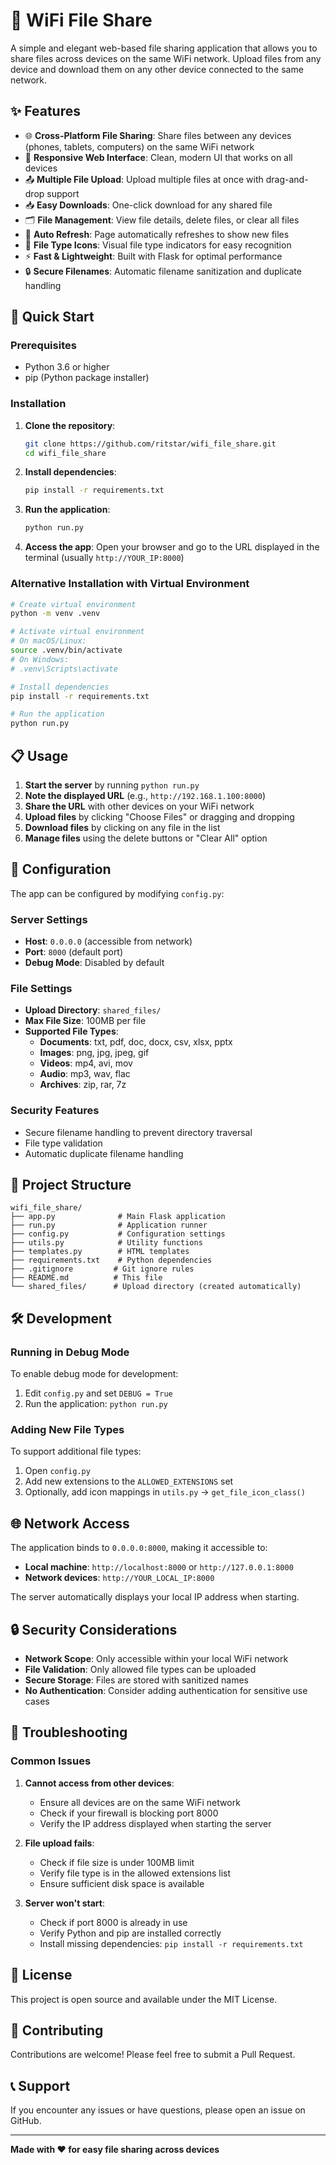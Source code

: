 # 📁 WiFi File Share

A simple and elegant web-based file sharing application that allows you to share files across devices on the same WiFi network. Upload files from any device and download them on any other device connected to the same network.

## ✨ Features

- 🌐 **Cross-Platform File Sharing**: Share files between any devices (phones, tablets, computers) on the same WiFi network
- 📱 **Responsive Web Interface**: Clean, modern UI that works on all devices
- 📤 **Multiple File Upload**: Upload multiple files at once with drag-and-drop support
- 📥 **Easy Downloads**: One-click download for any shared file
- 🗂️ **File Management**: View file details, delete files, or clear all files
- 🔄 **Auto Refresh**: Page automatically refreshes to show new files
- 🎨 **File Type Icons**: Visual file type indicators for easy recognition
- ⚡ **Fast & Lightweight**: Built with Flask for optimal performance
- 🔒 **Secure Filenames**: Automatic filename sanitization and duplicate handling

## 🚀 Quick Start

### Prerequisites

- Python 3.6 or higher
- pip (Python package installer)

### Installation

1. **Clone the repository**:
   ```bash
   git clone https://github.com/ritstar/wifi_file_share.git
   cd wifi_file_share
   ```

2. **Install dependencies**:
   ```bash
   pip install -r requirements.txt
   ```

3. **Run the application**:
   ```bash
   python run.py
   ```

4. **Access the app**: Open your browser and go to the URL displayed in the terminal (usually `http://YOUR_IP:8000`)

### Alternative Installation with Virtual Environment

```bash
# Create virtual environment
python -m venv .venv

# Activate virtual environment
# On macOS/Linux:
source .venv/bin/activate
# On Windows:
# .venv\Scripts\activate

# Install dependencies
pip install -r requirements.txt

# Run the application
python run.py
```

## 📋 Usage

1. **Start the server** by running `python run.py`
2. **Note the displayed URL** (e.g., `http://192.168.1.100:8000`)
3. **Share the URL** with other devices on your WiFi network
4. **Upload files** by clicking "Choose Files" or dragging and dropping
5. **Download files** by clicking on any file in the list
6. **Manage files** using the delete buttons or "Clear All" option

## 🔧 Configuration

The app can be configured by modifying `config.py`:

### Server Settings
- **Host**: `0.0.0.0` (accessible from network)
- **Port**: `8000` (default port)
- **Debug Mode**: Disabled by default

### File Settings
- **Upload Directory**: `shared_files/`
- **Max File Size**: 100MB per file
- **Supported File Types**:
  - **Documents**: txt, pdf, doc, docx, csv, xlsx, pptx
  - **Images**: png, jpg, jpeg, gif
  - **Videos**: mp4, avi, mov
  - **Audio**: mp3, wav, flac
  - **Archives**: zip, rar, 7z

### Security Features
- Secure filename handling to prevent directory traversal
- File type validation
- Automatic duplicate filename handling

## 📁 Project Structure

```
wifi_file_share/
├── app.py              # Main Flask application
├── run.py              # Application runner
├── config.py           # Configuration settings
├── utils.py            # Utility functions
├── templates.py        # HTML templates
├── requirements.txt    # Python dependencies
├── .gitignore         # Git ignore rules
├── README.md          # This file
└── shared_files/      # Upload directory (created automatically)
```

## 🛠️ Development

### Running in Debug Mode

To enable debug mode for development:

1. Edit `config.py` and set `DEBUG = True`
2. Run the application: `python run.py`

### Adding New File Types

To support additional file types:

1. Open `config.py`
2. Add new extensions to the `ALLOWED_EXTENSIONS` set
3. Optionally, add icon mappings in `utils.py` → `get_file_icon_class()`

## 🌐 Network Access

The application binds to `0.0.0.0:8000`, making it accessible to:
- **Local machine**: `http://localhost:8000` or `http://127.0.0.1:8000`
- **Network devices**: `http://YOUR_LOCAL_IP:8000`

The server automatically displays your local IP address when starting.

## 🔒 Security Considerations

- **Network Scope**: Only accessible within your local WiFi network
- **File Validation**: Only allowed file types can be uploaded
- **Secure Storage**: Files are stored with sanitized names
- **No Authentication**: Consider adding authentication for sensitive use cases

## 🐛 Troubleshooting

### Common Issues

1. **Cannot access from other devices**:
   - Ensure all devices are on the same WiFi network
   - Check if your firewall is blocking port 8000
   - Verify the IP address displayed when starting the server

2. **File upload fails**:
   - Check if file size is under 100MB limit
   - Verify file type is in the allowed extensions list
   - Ensure sufficient disk space is available

3. **Server won't start**:
   - Check if port 8000 is already in use
   - Verify Python and pip are installed correctly
   - Install missing dependencies: `pip install -r requirements.txt`

## 📄 License

This project is open source and available under the MIT License.

## 🤝 Contributing

Contributions are welcome! Please feel free to submit a Pull Request.

## 📞 Support

If you encounter any issues or have questions, please open an issue on GitHub.

---

**Made with ❤️ for easy file sharing across devices**

